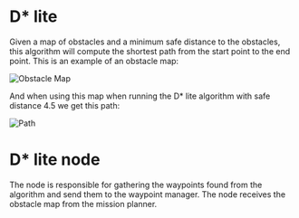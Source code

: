 # D* lite
Given a map of obstacles and a minimum safe distance to the obstacles, this algorithm will compute the shortest path from the start point to the end point. This is an example of an obstacle map:

![Obstacle Map](https://drive.google.com/uc?export=download&id=1MohnPBQMoQHHbLaDkbUe43MjBPp5sTiF)

And when using this map when running the D* lite algorithm with safe distance 4.5 we get this path:

![Path](https://drive.google.com/uc?export=download&id=1il-i2aJM3pkQacTO8Jg77_2zDVcZF1ty)

# D* lite node
The node is responsible for gathering the waypoints found from the algorithm and send them to the waypoint manager. The node receives the obstacle map from the mission planner.
